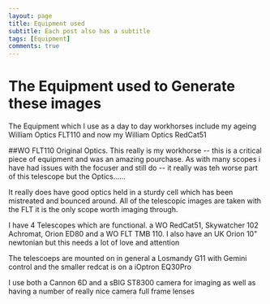 ```yaml
---
layout: page
title: Equipment used
subtitle: Each post also has a subtitle
tags: [Equipment]
comments: true
---
```

# The Equipment used to Generate these images

The Equipment which I use as a day to day workhorses include my ageing William Optics FLT110 and now my William Optics RedCat51

##WO FLT110 Original Optics.
This really is my workhorse -- this is a critical piece of equipment and was an amazing pourchase. As with many scopes i have had issues with the focuser and still do -- it really was teh worse part of this telescope but the Optics......

It really does have good optics held in a sturdy cell which has been mistreated and bounced around. All of the telescopic images are taken with the FLT it is the only scope worth imaging through.


I have 4 Telescopes which are functional. a WO RedCat51, Skywatcher 102 Achromat, Orion ED80 and a WO FLT TMB 110. I also have an UK Orion 10" newtonian but this needs a lot of love and attention 

The telescoeps are mounted on in general a Losmandy G11 with Gemini control and the smaller redcat is on a iOptron EQ30Pro

I use both a Cannon 6D and a sBIG ST8300 camera for imaging as well as having a number of really nice camera full frame lenses

